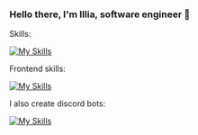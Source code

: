 ### Hello there, I'm Illia, software engineer 👋

Skills:

[![My Skills](https://skillicons.dev/icons?i=cs,cpp,c,py)](https://skillicons.dev)

Frontend skills:

[![My Skills](https://skillicons.dev/icons?i=html,css,js,ts,react,redux,angular,firebase,figma,ps)](https://skillicons.dev)

I also create discord bots:

[![My Skills](https://skillicons.dev/icons?i=discord,bots)](https://skillicons.dev)
